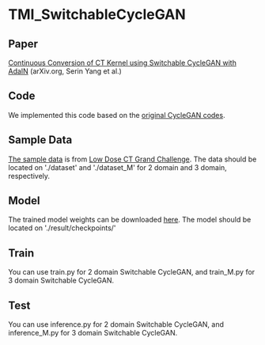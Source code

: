 # TMI_SwitchableCycleGAN

## Paper
[Continuous Conversion of CT Kernel using Switchable CycleGAN with AdaIN][paper link] (arXiv.org, Serin Yang et al.)

[paper link]: https://arxiv.org/abs/2011.13150

## Code
We implemented this code based on the [original CycleGAN codes][CycleGAN link].

[CycleGAN link]: https://github.com/junyanz/pytorch-CycleGAN-and-pix2pix 

## Sample Data
[The sample data][data link] is from [Low Dose CT Grand Challenge][aapm link]. The data should be located on './dataset' and './dataset_M' for 2 domain and 3 domain, respectively.

[data link]: https://drive.google.com/drive/folders/143rA1SmTxMFmUGtPFIqZP3xOtNIxIbQ9?usp=sharing

[aapm link]: https://www.aapm.org/grandchallenge/lowdosect/

## Model
The trained model weights can be downloaded [here][model link]. The model should be located on './result/checkpoints/'

[model link]: https://drive.google.com/drive/folders/1xiVxB79IjPTipJwzkV1t_095X1kXk4kP?usp=sharing

## Train 
You can use train.py for 2 domain Switchable CycleGAN, and train_M.py for 3 domain Switchable CycleGAN.

## Test
You can use inference.py for 2 domain Switchable CycleGAN, and inference_M.py for 3 domain Switchable CycleGAN.

